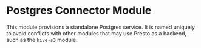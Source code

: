 # Postgres Connector Module
This module provisions a standalone Postgres service. It is named uniquely to avoid conflicts with other modules that may use Presto as a backend, such as the `hive-s3` module. 